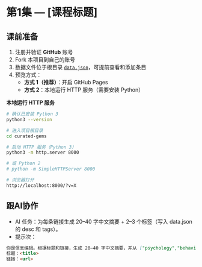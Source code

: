 # 第1集 — [课程标题]

## 课前准备
1. 注册并验证 **GitHub** 账号
2. Fork 本项目到自己的账号
3. 数据文件位于根目录 [`data.json`](../data.json)，可提前查看和添加条目
4. 预览方式：
   - **方式 1（推荐）**：开启 GitHub Pages
   - **方式 2**：本地运行 HTTP 服务（需要安装 Python）

**本地运行 HTTP 服务**
```bash
# 确认已安装 Python 3
python3 --version

# 进入项目根目录
cd curated-gems

# 启动 HTTP 服务（Python 3）
python3 -m http.server 8000

# 或 Python 2
# python -m SimpleHTTPServer 8000

# 浏览器打开
http://localhost:8000/?v=X
```

## 跟AI协作
- AI 任务：为每条链接生成 20–40 字中文摘要 + 2–3 个标签（写入 data.json 的 desc 和 tags）。
- 提示次：
```md
你是信息编辑。根据标题和链接，生成 20–40 字中文摘要，并从 ["psychology","behavioral","productivity","startups","writing","decision","career","creativity"] 中选 1–3 个标签，返回 JSON：{desc, tags}。
标题：<title>
链接：<url>
```


